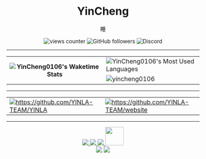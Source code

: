 <h1 align="center">YinCheng</h1>

<p align="center">
睡
</p>

<p align="center">
<img alt="views counter" src="https://komarev.com/ghpvc/?username=yincheng0106&label=views&color=8cff00&style=for-the-badge" alt="yincheng0106" /> <img alt="GitHub followers" src="https://img.shields.io/github/followers/YinCheng0106?logo=github&style=for-the-badge"> <img alt="Discord" src="https://img.shields.io/discord/545983691147575307?label=Discord&logo=discord&style=for-the-badge">
</p>

---

<table align="center">
<tr>
  <th rowspan="2" width="50%">
  <img src="https://github-readme-stats.vercel.app/api/wakatime?username=YinCheng0106&theme=transparent&layout=Compact" alt="YinCheng0106's Waketime Stats" >
    <td height="50%">
      <img src="https://github-readme-stats.vercel.app/api/top-langs?username=yincheng0106&show_icons=true&theme=transparent&layout=compact" alt="YinCheng0106's Most Used Languages" />
    </td>
  </th>
  <tr width="50%">
    <td height="50%">
      <img src="https://github-readme-stats.vercel.app/api?username=yincheng0106&show_icons=true&show_icons=true&theme=transparent" alt="yincheng0106" />
    </td>
  </tr>
</tr>
</table>

----
<p align="center">
  <table>
    <tr>
      <td>
        <a href="https://github.com/YINLA-TEAM/YINLA"><img src="https://github-readme-stats.vercel.app/api/pin/?username=YINLA-TEAM&repo=YINLA&theme=dark#gh-dark-mode-only" alt="https://github.com/YINLA-TEAM/YINLA"></a>
      </td>
      <td>
        <a href="https://github.com/YINLA-TEAM/website"><img src="https://github-readme-stats.vercel.app/api/pin/?username=YINLA-TEAM&repo=website&theme=dark#gh-dark-mode-only" alt="https://github.com/YINLA-TEAM/website"></a>
      </td>
    <tr>
  </table>
</p>


---
<p align="center">
<a href="https://discord.gg/">
  <img src="https://skillicons.dev/icons?i=discord">
</a>
<a href="https://x.com/Yin_Cheng0106">
  <img src="https://skillicons.dev/icons?i=twitter">
</a>
<a href="https://www.instagram.com/_yincheng_/">
  <img src="https://skillicons.dev/icons?i=instagram">
</a>
<a href="https://www.threads.net/@_yincheng_">
  <img src="https://engineering.fb.com/wp-content/uploads/2024/01/threads-app-icon.png" width="48">
</a>
<br>
<img src="https://skillicons.dev/icons?i=java,js,html,nodejs">
<img src="https://skillicons.dev/icons?i=py,c,cpp,md">
</p>